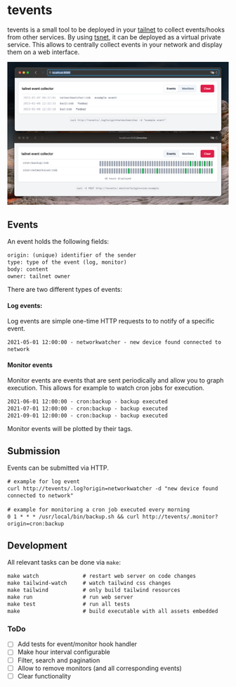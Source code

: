 # tevents

tevents is a small tool to be deployed in your [tailnet](https://tailscale.com/kb/1136/tailnet/) to collect events/hooks from other services.
By using [tsnet](https://tailscale.com/blog/tsnet-virtual-private-services/), it can be deployed as a virtual private service. This allows to centrally collect
events in your network and display them on a web interface.

![](./screenshots/events-monitors.png)

## Events
An event holds the following fields:

```
origin: (unique) identifier of the sender
type: type of the event (log, monitor)
body: content
owner: tailnet owner
```

There are two different types of events:

#### Log events:
Log events are simple one-time HTTP requests to to notify of a specific event.

```
2021-05-01 12:00:00 - networkwatcher - new device found connected to network
```

#### Monitor events
Monitor events are events that are sent periodically and allow you to graph execution. This allows for example to watch cron jobs for execution.

```
2021-06-01 12:00:00 - cron:backup - backup executed
2021-07-01 12:00:00 - cron:backup - backup executed
2021-09-01 12:00:00 - cron:backup - backup executed
```

Monitor events will be plotted by their tags.

## Submission

Events can be submitted via HTTP.

```
# example for log event
curl http://tevents/.log?origin=networkwatcher -d "new device found connected to network"

# example for monitoring a cron job executed every morning
0 1 * * * /usr/local/bin/backup.sh && curl http://tevents/.monitor?origin=cron:backup
```

## Development

All relevant tasks can be done via `make`:

```
make watch              # restart web server on code changes
make tailwind-watch     # watch tailwind css changes
make tailwind           # only build tailwind resources
make run                # run web server
make test               # run all tests
make                    # build executable with all assets embedded
```

### ToDo

- [ ] Add tests for event/monitor hook handler
- [ ] Make hour interval configurable
- [ ] Filter, search and pagination
- [ ] Allow to remove monitors (and all corresponding events)
- [ ] Clear functionality
